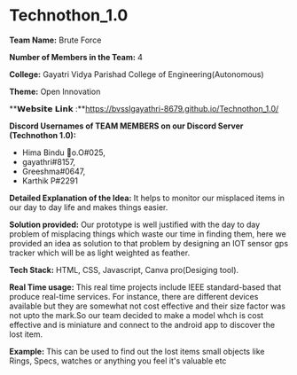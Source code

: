 # Technothon_1.0


**Team Name:** Brute Force

**Number of Members in the Team:** 4

**College:** Gayatri Vidya Parishad College of Engineering(Autonomous)

**Theme:** Open Innovation

**𝗪𝗲𝗯𝘀𝗶𝘁𝗲 𝗟𝗶𝗻𝗸 :**https://bvsslgayathri-8679.github.io/Technothon_1.0/

**Discord Usernames of TEAM MEMBERS on our Discord Server (Technothon 1.0):** 

- Hima Bindu 🎈o.O#025,
- gayathri#8157,  
- Greeshma#0647,   
- Karthik P#2291

**Detailed Explanation of the Idea:** It helps to monitor our misplaced items  in our day to day life and makes things easier.

**Solution provided:** Our prototype is well justified with the day to day problem of misplacing things which waste our time in finding them, here we provided an idea as solution to that problem by designing an IOT sensor gps tracker which will be as light weighted as feather.

**Tech Stack:** HTML, CSS, Javascript, Canva pro(Desiging tool).

**Real Time usage:** This real time projects include IEEE standard-based that produce real-time services. For instance, there are different devices available but they are somewhat not cost effective and their size factor was not upto the mark.So our team decided to make a model whch is cost effective and is  miniature and connect to the android app to discover the lost item.

**Example:** This can be  used to find out the lost items small objects like Rings, Specs, watches or anything you feel it's valuable etc
